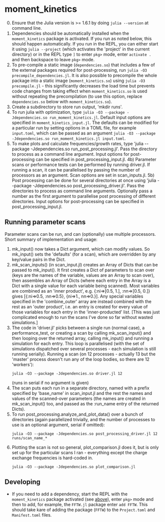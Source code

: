 # moment_kinetics
0) Ensure that the Julia version is >= 1.6.1 by doing `julia --version` at command line. 
1) Dependencies should be automatically installed when the `moment_kinetics` package is activated. If you run as noted below, this should happen automatically. If you run in the REPL, you can either start it using `julia --project` (which activates the 'project' in the current directory) or in the REPL type `]` to enter `pkg>` mode, enter `activate .` and then backspace to leave `pkg>` mode.
2) To pre-compile a static image (`dependencies.so`) that includes a few of the external packages required for post-processing, run `julia -O3 precompile_dependencies.jl`. It is also possible to precompile the whole package into a static image (`moment_kinetics.so`) using `julia -O3 precompile.jl` - this significantly decreases the load time but prevents code changes from taking effect when `moment_kinetics.so` is used without repeating the precompilation (to use this option, replace `dependencies.so` below with `moment_kinetics.so`).
3) Create a subdirectory to store run output, 'mkdir runs'.
4) To run julia with optimization, type `julia -O3 --package -Jdependencies.so run_moment_kinetics.jl`. Default input options are specified in `moment_kinetics_input.jl`. The defaults can be modified for a particular run by setting options in a TOML file, for example `input.toml`, which can be passed as an argument `julia -O3 --package -Jdependencies.so run_moment_kinetics.jl input.toml`.
5) To make plots and calculate frequencies/growth rates, type 'julia --package -Jdependencies.so run_post_processing.jl'. Pass the directory to process as a command line argument. Input options for post-processing can be specified in post_processing_input.jl.
4b) Parameter scans or performance tests can be performed by running driver.jl. If running a scan, it can be parallelised by passing the number of processors as an argument. Scan options are set in scan_inputs.jl.
5b) Post processing can be done for several directories at once using 'julia --package -Jdependencies.so post_processing_driver.jl'. Pass the directories to process as command line arguments. Optionally pass a number as the first argument to parallelise post processing of different directories. Input options for post-processing can be specified in post_processing_input.jl.

## Running parameter scans
Parameter scans can be run, and can (optionally) use multiple processors. Short summary of implementation and usage:
1) mk_input() now takes a Dict argument, which can modify values. So mk_input() sets the 'defaults' (for a scan), which are overridden by any key/value pairs in the Dict.
2) mk_scan_inputs() (in scan_input.jl) creates an Array of Dicts that can be passed to mk_input(). It first creates a Dict of parameters to scan over (keys are the names of the variable, values are an Array to scan over), then assembles an Array of Dicts (where each entry in the Array is a Dict with a single value for each variable being scanned). Most variables are combined as an 'inner product', e.g. {:ni=>[0.5, 1.], :nn=>[0.5, 0.]} gives [{:ni=>0.5, :nn=>0.5}, {ni=>1., nn=>0.}]. Any special variables specified in the 'combine_outer' array are instead combined with the rest as an 'outer product', i.e. an entry is created for every value of those variables for each entry in the 'inner-producted' list. [This was just complicated enough to run the scans I've done so far without wasted simulations.]
3) The code in 'driver.jl' picks between a single run (normal case), a performance_test, or creating a scan by calling mk_scan_input() and then looping over the returned array, calling mk_input() and running a simulation for each entry. This loop is parallelised (with the set of simulations dispatched over several processes - each simulation is still running serially). Running a scan (on 12 processes - actually 13 but the 'master' process doesn't run any of the loop bodies, so there are 12 'workers'):
    ```
    julia -O3 --package -Jdependencies.so driver.jl 12
    ```
    (runs in serial if no argument is given)
4) The scan puts each run in a separate directory, named with a prefix specified by 'base_name' in scan_input.jl and the rest the names and values of the scanned-over parameters (the names are created in mk_scan_input() too, and passed as the :run_name entry of the returned Dicts).
5) To run post_processing.analyze_and_plot_data() over a bunch of directories (again parallelized trivially, and the number of processes to use is an optional argument, serial if omitted):
    ```
    julia -O3 --package -Jdependencies.so post_processing_driver.jl 12 runs/scan_name_*
    ```
6) Plotting the scan is not so general, plot_comparison.jl does it, but is only set up for the particular scans I ran - everything except the charge exchange frequencies is hard-coded in.
    ```
    julia -O3 --package -Jdependencies.so plot_comparison.jl
    ```

## Developing
* If you need to add a dependency, start the REPL with the `moment_kinetics` package activated (see [above](#moment_kinetics)), enter `pkg>` mode  and then to add, for example, the `FFTW.jl` package enter `add FFTW`. This should take kare of adding the package (`FFTW`) to the `Project.toml` and `Manifest.toml` files.
